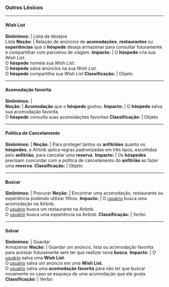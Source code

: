 ### Outros Léxicos

***
#### Wish List
**Sinônimos:** |  Lista de desejos<br>Lista
**Noção:** | Relação de anúncios de **acomodações**, **restaurantes** ou **experiências** que o **hóspede** deseja armazenar para consultar futuramente e compartilhar com parceiros de viagem.
**Impacto:** | O **hóspede** cria sua *Wish List*.<br>O **hóspede** nomeia sua *Wish List*.<br>O **hóspede** salva anúncios na sua *Wish List*.<br> O **hóspede** compartilha sua *Wish List*
**Classificação:** | Objeto

***

#### Acomodação favorita
**Sinônimos:** |  
**Noção:** | **Acomodação** que o **hóspede** gostou.
**Impacto:** | O **hóspede** salva sua acomodação favorita.<br>O **hóspede** consulta suas acomodações favoritas
**Classificação:** | Objeto

***

#### Política de Cancelamento
**Sinônimos:** |
**Noção:** | Para proteger tantos os **anfitriões** quanto os **hóspedes**, a Airbnb aplica regras padronizadas em três tipos, escolhidas pelo **anfitrião**, para cancelar uma **reserva**.
**Impacto:** | Os **hóspedes** precisam concordar com a política de cancelamento do **anfitrião** ao fazer uma **reserva**.
**Classificação:** | Objeto

***

#### Buscar
**Sinônimos:** | Procurar
**Noção:** | Encontrar uma acomodação, restaurante ou experiência podendo utilizar filtros.
**Impacto:** | O [usuário](lex_geral.md#USUARIO) busca uma acomodação na Airbnb.<br>O [usuário](lex_geral.md#USUARIO) busca um restaurante na Airbnb.<br>O [usuário](lex_geral.md#USUARIO) busca uma experiência na Airbnb.
**Classificação:** | Verbo

***

#### Salvar
**Sinônimos:** | Guardar<br>Armazenar
**Noção:** | Guardar um anúncio, lista ou acomodação favorita para acessar futuramente sem ter que realizar nova **busca**.
**Impacto:** | O [usuário](lex_geral.md#USUARIO) salva uma **Wish List**.<br>O [usuário](lex_geral.md#USUARIO) salva um anúncio em uma **Wish List**.<br>O [usuário](lex_geral.md#USUARIO) salva uma **acomodação favorita** para não ter que buscar novamente os caso se esqueça de uma acomodação que ele gosta.
**Classificação:** | Verbo
